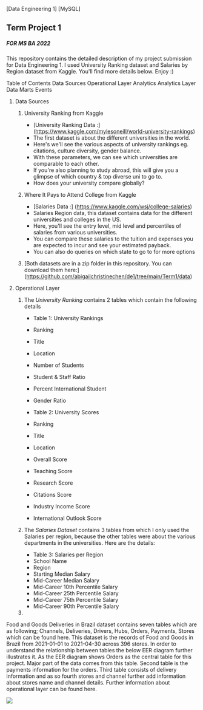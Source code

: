 [Data Engineering 1] [MySQL]
**<h2>Term Project 1</h2>**
*<h5>FOR MS BA 2022</h5>*


This repository contains the detailed description of my project submission for Data Engineering 1. I used University Ranking dataset and Salaries by Region dataset from Kaggle.  You'll find more details below. Enjoy :)


Table of Contents
Data Sources
Operational Layer
Analytics
Analytics Layer
Data Marts
Events


1. Data Sources 
    1.  University Ranking from Kaggle 
        - [University Ranking Data :] (https://www.kaggle.com/mylesoneill/world-university-rankings) 
        - The first dataset is about the different universities in the world. 
        - Here's we'll see the various aspects of university rankings eg. citations, culture diversity, gender balance.
        - With these parameters, we can see which universities are comparable to each other. 
        - If you're also planning to study abroad, this will give you a glimpse of which country & top diverse uni to go to. 
        - How does your university compare globally?
  
    2.  Where It Pays to Attend College from Kaggle 
        - [Salaries Data :] (https://www.kaggle.com/wsj/college-salaries) 
        - Salaries Region data, this dataset contains data for the different universities and colleges in the US.
        - Here, you'll see the entry level, mid level and percentiles of salaries from various universities.
        - You can compare these salaries to the tuition and expenses you are expected to incur and see your estimated payback.
        - You can also do queries on which state to go to for more options
        
    3.  [Both datasets are in a zip folder in this repository. You can download them here:]    (https://github.com/abigailchristinechen/de1/tree/main/Term1/data)
        

2.  Operational Layer 
    1.  The *University Ranking* contains 2 tables which contain the following details
        - Table 1: University Rankings 
        -   Ranking
        -   Title
        -   Location
        -   Number of Students
        -   Student & Staff Ratio 
        -   Percent International Student
        -   Gender Ratio
      
        - Table 2: University Scores
        -   Ranking
        -   Title
        -   Location 
        -   Overall Score
        -   Teaching Score
        -   Research Score
        -   Citations Score
        -   Industry Income Score
        -   International Outlook Score
        
     2. The *Salaries Dataset* contains 3 tables from which I only used the Salaries per region, because the other tables were about the various departments in the universities. Here are the details:
     
        - Table 3: Salaries per Region
        -   School Name
        -   Region
        -   Starting Median Salary
        -   Mid-Career Median Salary
        -   Mid-Career 10th Percentile Salary
        -   Mid-Career 25th Percentile Salary
        -   Mid-Career 75th Percentile Salary
        -   Mid-Career 90th Percentile Salary

     4. 



Food and Goods Deliveries in Brazil dataset contains seven tables which are as following; Channels, Deliveries, Drivers, Hubs, Orders, Payments, Stores which can be found here. This dataset is the records of Food and Goods in Brazil from 2021-01-01 to 2021-04-30 across 396 stores. In order to understand the relationship between tables the below EER diagram further illustrates it. As the EER diagram shows Orders as the central table for this project. Major part of the data comes from this table. Second table is the payments information for the orders. Third table consists of delivery information and as so fourth stores and channel further add information about stores name and channel details. Further information about operational layer can be found here.




<img src="https://media.giphy.com/media/qLHzYjlA2FW8g/giphy.gif" />
